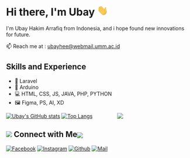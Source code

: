 # Hi there, I'm Ubay <img src="https://raw.githubusercontent.com/gillyhuga/gillyhuga/master/wave.gif" width="30px">
I'm Ubay Hakim Arrafiq from Indonesia, and i hope found new innovations for future. 

:mailbox: Reach me at : ubayhee@webmail.umm.ac.id

## Skills and Experience
* 📱 Laravel
* 🤖 Arduino
* 💻 HTML, CSS, JS, JAVA, PHP, PYTHON
* 🖼️ Figma, PS, AI, XD


<img align='right' src='https://media.giphy.com/media/26gslMAdctNhu6YnK/giphy.gif' width='200"'>

[![Ubay's GitHub stats](https://github-readme-stats.vercel.app/api?username=Ubayhee0774)](https://github.com/Ubayhee0774/github-readme-stats)
[![Top Langs](https://github-readme-stats.vercel.app/api/top-langs/?username=ubayhee0774&layout=compact&theme=tokyonight&show_icons=true)](https://github.com/ubayhee0774/github-readme-stats)

## <img src="https://media.giphy.com/media/5WJ6SOKeNKrSzblU4R/giphy.gif" width="25"> Connect with Me<img align="center" src="https://github.com/rajput2107/rajput2107/blob/master/Assets/Handshake.gif" height="33px" />

[![Facebook](https://img.shields.io/badge/Facebook-1877F2?style=for-the-badge&logo=facebook&logoColor=white)](https://www.facebook.com/UBAYHAKIM/)
[![Instagram](https://img.shields.io/badge/Instagram-E4405F?style=for-the-badge&logo=instagram&logoColor=white)](https://www.instagram.com/wagelabay_/)
[![Github](https://img.shields.io/badge/GitHub-100000?style=for-the-badge&logo=github&logoColor=white)](https://github.com/Ubayhee0774)
[![Mail](https://img.shields.io/badge/Gmail-D14836?style=for-the-badge&logo=gmail&logoColor=white)](mailto:ubayhee@gmail.com)



